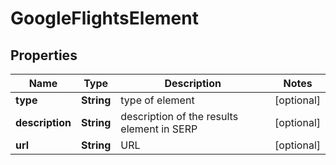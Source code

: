 # GoogleFlightsElement


## Properties

| Name | Type | Description | Notes |
|------------ | ------------- | ------------- | -------------|
**type** | **String** | type of element |[optional]|
**description** | **String** | description of the results element in SERP |[optional]|
**url** | **String** | URL |[optional]|